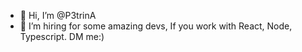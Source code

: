 - 👋 Hi, I’m @P3trinA
- 👀 I’m hiring for some amazing devs, If you work with React, Node, Typescript. DM me:)
